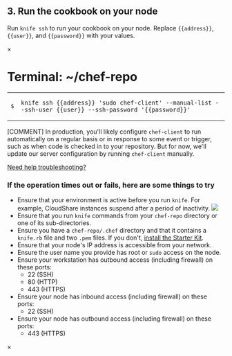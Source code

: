 ## 3. Run the cookbook on your node

<div id="knife-intro" class="indent" data-type="rhel-fundamentals" ng-non-bindable>
Run <code>knife ssh</code> to run your cookbook on your node. Replace <code>{{address}}</code>, <code>{{user}}</code>, and <code>{{password}}</code> with your values.
</div>
<p/>
<div id="knife-command" class="window" ng-non-bindable>
  <nav class="control-window">
    <div class="close">&times;</div>
    <div class="minimize"></div>
    <div class="deactivate"></div>
  </nav>
  <h1 class="titleInside">Terminal: ~/chef-repo</h1>
  <div class="container" data-type="rhel-fundamentals"><div class="terminal"><table>
    <tbody>
      <tr>
        <td class="gutter"><pre class="line-numbers"><span class="line-number">$</span></pre></td>
        <td class="code"><pre><code><span class="line command">knife ssh {{address}} 'sudo chef-client' --manual-list --ssh-user {{user}} --ssh-password '{{password}}'</span></code></pre></td>
      </tr>
    </tbody></table></div></div>
</div>

[COMMENT] In production, you'll likely configure `chef-client` to run automatically on a regular basis or in response to some event or trigger, such as when code is checked in to your repository. But for now, we'll update our server configuration by running `chef-client` manually.

<a class="help-button radius" href="#" data-reveal-id="knife-help-modal">Need help troubleshooting?</a>

<div id="knife-help-modal" class="reveal-modal" data-reveal aria-labelledby="modalTitle" aria-hidden="true" role="dialog">
  <h3 id="modalTitle">If the operation times out or fails, here are some things to try</h3>
  <ul>
    <li>Ensure that your environment is active before you run <code>knife</code>. For example, CloudShare instances suspend after a period of inactivity. <img class="border" src="/assets/images/rhel/cloudshare-suspend.png"></img></li>
    <li>Ensure that you run <code>knife</code> commands from your <code class="file-path">chef-repo</code> directory or one of its sub-directories.</li>
    <li>Ensure you have a <code class="file-path">chef-repo/.chef</code> directory and that it contains a <code class="file-path">knife.rb</code> file and two <code class="file-path">.pem</code> files. If you don't, <a href="/manage-a-node/rhel/set-up-your-chef-server#step2" target="_blank">install the Starter Kit</a>.</li>
    <li>Ensure that your node's IP address is accessible from your network.</li>
    <li>Ensure the user name you provide has root or <code>sudo</code> access on the node.</li>
    <li>Ensure your workstation has outbound access (including firewall) on these ports:
      <ul>
        <li>22 (SSH)</li>
        <li>80 (HTTP)</li>
        <li>443 (HTTPS)</li>
      </ul>
    </li>
    <li>Ensure your node has inbound access (including firewall) on these ports:
      <ul>
        <li>22 (SSH)</li>
      </ul>
    </li>
    <li>Ensure your node has outbound access (including firewall) on these ports:
      <ul>
        <li>443 (HTTPS)</li>
      </ul>
    </li>
  </ul>
  <a class="close-reveal-modal" aria-label="Close">&#215;</a>
</div>
